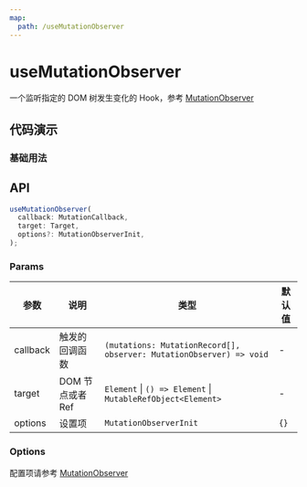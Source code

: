 ```yaml
---
map:
  path: /useMutationObserver
---
```


# useMutationObserver

一个监听指定的 DOM 树发生变化的 Hook，参考 [MutationObserver](https://developer.mozilla.org/zh-CN/docs/Web/API/MutationObserver)

## 代码演示

### 基础用法

<demo src="./demo/demo.vue"
  language="vue"
  title="基本用法"
  desc=""> </demo>

## API

```typescript
useMutationObserver(
  callback: MutationCallback,
  target: Target,
  options?: MutationObserverInit,
);
```

### Params

| 参数 | 说明 | 类型 | 默认值 |
| --- | --- | --- | --- |
| callback | 触发的回调函数 | `(mutations: MutationRecord[], observer: MutationObserver) => void` | - |
| target | DOM 节点或者 Ref | `Element` \| `() => Element` \| `MutableRefObject<Element>` | - |
| options | 设置项 | `MutationObserverInit` | `{}` |

### Options

配置项请参考 [MutationObserver](https://developer.mozilla.org/en-US/docs/Web/API/MutationObserver/observe#parameters)
